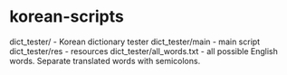 # korean-scripts

dict_tester/ - Korean dictionary tester
dict_tester/main - main script
dict_tester/res - resources
dict_tester/all_words.txt - all possible English words. Separate translated words with semicolons.